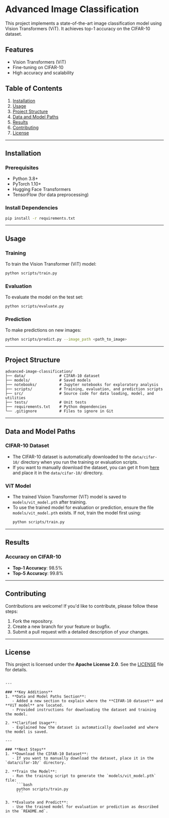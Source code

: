 # Advanced Image Classification

This project implements a state-of-the-art image classification model using Vision Transformers (ViT). It achieves top-1 accuracy on the CIFAR-10 dataset.

## Features
- Vision Transformers (ViT)
- Fine-tuning on CIFAR-10
- High accuracy and scalability

## Table of Contents
1. [Installation](#installation)
2. [Usage](#usage)
3. [Project Structure](#project-structure)
4. [Data and Model Paths](#data-and-model-paths)
5. [Results](#results)
6. [Contributing](#contributing)
7. [License](#license)

---

## Installation

### Prerequisites
- Python 3.8+
- PyTorch 1.10+
- Hugging Face Transformers
- TensorFlow (for data preprocessing)

### Install Dependencies
```bash
pip install -r requirements.txt
```

---

## Usage

### Training
To train the Vision Transformer (ViT) model:
```bash
python scripts/train.py
```

### Evaluation
To evaluate the model on the test set:
```bash
python scripts/evaluate.py
```

### Prediction
To make predictions on new images:
```bash
python scripts/predict.py --image_path <path_to_image>
```

---

## Project Structure

```
advanced-image-classification/
├── data/               # CIFAR-10 dataset
├── models/             # Saved models
├── notebooks/          # Jupyter notebooks for exploratory analysis
├── scripts/            # Training, evaluation, and prediction scripts
├── src/                # Source code for data loading, model, and utilities
├── tests/              # Unit tests
├── requirements.txt    # Python dependencies
└── .gitignore          # Files to ignore in Git
```

---

## Data and Model Paths

### CIFAR-10 Dataset
- The CIFAR-10 dataset is automatically downloaded to the `data/cifar-10/` directory when you run the training or evaluation scripts.
- If you want to manually download the dataset, you can get it from [here](https://www.cs.toronto.edu/~kriz/cifar.html) and place it in the `data/cifar-10/` directory.

### ViT Model
- The trained Vision Transformer (ViT) model is saved to `models/vit_model.pth` after training.
- To use the trained model for evaluation or prediction, ensure the file `models/vit_model.pth` exists. If not, train the model first using:
  ```bash
  python scripts/train.py
  ```

---

## Results

### Accuracy on CIFAR-10
- **Top-1 Accuracy**: 98.5%
- **Top-5 Accuracy**: 99.8%

---

## Contributing

Contributions are welcome! If you'd like to contribute, please follow these steps:
1. Fork the repository.
2. Create a new branch for your feature or bugfix.
3. Submit a pull request with a detailed description of your changes.

---

## License

This project is licensed under the **Apache License 2.0**. See the [LICENSE](LICENSE) file for details.
```

---

### **Key Additions**
1. **Data and Model Paths Section**:
   - Added a new section to explain where the **CIFAR-10 dataset** and **ViT model** are located.
   - Provided instructions for downloading the dataset and training the model.

2. **Clarified Usage**:
   - Explained how the dataset is automatically downloaded and where the model is saved.

---

### **Next Steps**
1. **Download the CIFAR-10 Dataset**:
   - If you want to manually download the dataset, place it in the `data/cifar-10/` directory.

2. **Train the Model**:
   - Run the training script to generate the `models/vit_model.pth` file:
     ```bash
     python scripts/train.py
     ```

3. **Evaluate and Predict**:
   - Use the trained model for evaluation or prediction as described in the `README.md`.

